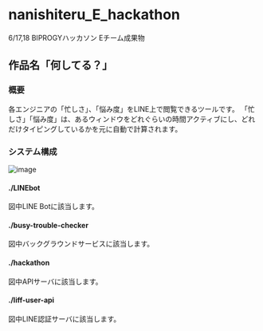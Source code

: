 # nanishiteru_E_hackathon
6/17,18 BIPROGYハッカソン Eチーム成果物

## 作品名「何してる？」

### 概要
各エンジニアの「忙しさ」、「悩み度」をLINE上で閲覧できるツールです。
「忙しさ」「悩み度」は、あるウィンドウをどれぐらいの時間アクティブにし、どれだけタイピングしているかを元に自動で計算されます。

### システム構成
![image](https://github.com/hibiki-azuhata/nanishiteru_E_hackathon/assets/106302513/9bf2e0da-180d-477a-8af7-c2621f1ed638)


#### ./LINEbot
図中LINE Botに該当します。
#### ./busy-trouble-checker
図中バックグラウンドサービスに該当します。
#### ./hackathon
図中APIサーバに該当します。
#### ./liff-user-api
図中LINE認証サーバに該当します。
